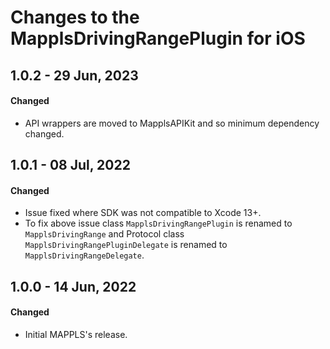 # Changes to the MapplsDrivingRangePlugin for iOS

## 1.0.2 - 29 Jun, 2023

#### Changed

- API wrappers are moved to MapplsAPIKit and so minimum dependency changed.

## 1.0.1 - 08 Jul, 2022

#### Changed

- Issue fixed where SDK was not compatible to Xcode 13+.
- To fix above issue class `MapplsDrivingRangePlugin` is renamed to `MapplsDrivingRange` and Protocol class `MapplsDrivingRangePluginDelegate` is renamed to `MapplsDrivingRangeDelegate`.

## 1.0.0 - 14 Jun, 2022

#### Changed

- Initial MAPPLS's release.

